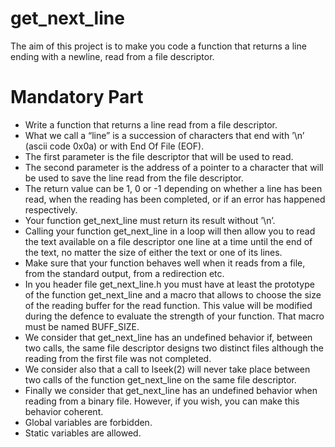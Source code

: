 # get_next_line
 The aim of this project is to make you code a function that returns a line
ending with a newline, read from a file descriptor.

# Mandatory Part
* Write a function that returns a line read from a file descriptor.
* What we call a “line” is a succession of characters that end with ’\n’ (ascii code
0x0a) or with End Of File (EOF).
* The first parameter is the file descriptor that will be used to read.
* The second parameter is the address of a pointer to a character that will be used
to save the line read from the file descriptor.
* The return value can be 1, 0 or -1 depending on whether a line has been read,
when the reading has been completed, or if an error has happened respectively.
* Your function get_next_line must return its result without ’\n’.
* Calling your function get_next_line in a loop will then allow you to read the text
available on a file descriptor one line at a time until the end of the text, no matter
the size of either the text or one of its lines.
* Make sure that your function behaves well when it reads from a file, from the
standard output, from a redirection etc.
* In you header file get_next_line.h you must have at least the prototype of the
function get_next_line and a macro that allows to choose the size of the reading buffer for the read function. This value will be modified during the defence to
evaluate the strength of your function. That macro must be named BUFF_SIZE.
* We consider that get_next_line has an undefined behavior if, between two calls,
the same file descriptor designs two distinct files although the reading from the first
file was not completed.
* We consider also that a call to lseek(2) will never take place between two calls of
the function get_next_line on the same file descriptor.
* Finally we consider that get_next_line has an undefined behavior when reading
from a binary file. However, if you wish, you can make this behavior coherent.
* Global variables are forbidden.
* Static variables are allowed.
